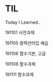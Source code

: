 # TIL
Today I Learned..

191101 사전과제

191105 컬렉션타입 예습

191106 함수기본, 고급

191108 함수과제
 
191111 함수과제



